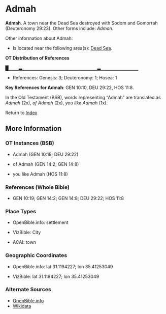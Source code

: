 # Admah
**Admah**. 
A town near the Dead Sea destroyed with Sodom and Gomorrah (Deuteronomy 29:23). 
Other forms include: 
*Adman*. 




Other information about Admah:


* Is located near the following area(s): 
[Dead Sea](SaltSea.md). 


**OT Distribution of References**

█▁▁▁▃▁▁▁▁▁▁▁▁▁▁▁▁▁▁▁▁▁▁▁▁▁▁▃▁▁▁▁▁▁▁▁▁▁▁
* References: Genesis: 3; Deuteronomy: 1; Hosea: 1



**Key References for Admah**: 
GEN 10:10, DEU 29:22, HOS 11:8. 


In the Old Testament (BSB), words representing “Admah” are translated as 
*Admah* (2x), *of Admah* (2x), *you like Admah* (1x). 




Return to [Index](00-Index.md)

## More Information

### OT Instances (BSB)

* Admah (GEN 10:19; DEU 29:22)

* of Admah (GEN 14:2; GEN 14:8)

* you like Admah (HOS 11:8)



### References (Whole Bible)

* GEN 10:19; GEN 14:2; GEN 14:8; DEU 29:22; HOS 11:8


### Place Types

* OpenBible.info: settlement

* VizBible: City

* ACAI: town



### Geographic Coordinates

* OpenBible.info: lat 31.1194227; lon 35.41253049

* VizBible: lat 31.1194227; lon 35.41253049



### Alternate Sources

* [OpenBible.info](https://www.openbible.info/geo/ancient/a41a054)
* [Wikidata](http://www.wikidata.org/entity/Q2605670)



